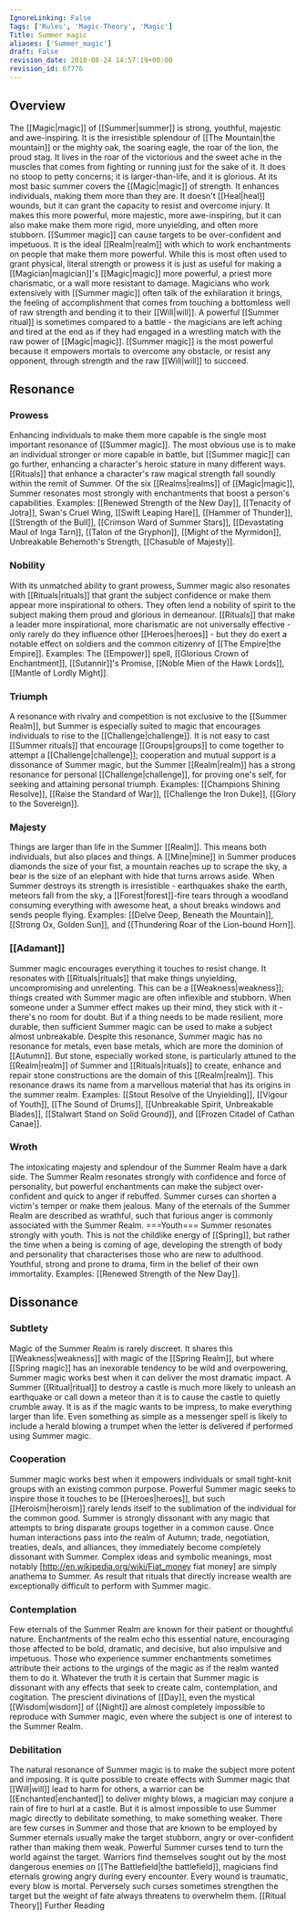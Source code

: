 ```yaml
---
IgnoreLinking: False
Tags: ['Rules', 'Magic-Theory', 'Magic']
Title: Summer magic
aliases: ['Summer_magic']
draft: False
revision_date: 2018-08-24 14:57:19+00:00
revision_id: 67776
---
```


## Overview
The [[Magic|magic]] of [[Summer|summer]] is strong, youthful, majestic and awe-inspiring. It is the irresistible splendour of [[The Mountain|the mountain]] or the mighty oak, the soaring eagle, the roar of the lion, the proud stag. It lives in the roar of the victorious and the sweet ache in the muscles that comes from fighting or running just for the sake of it. It does no stoop to petty concerns; it is larger-than-life, and it is glorious.
At its most basic summer covers the [[Magic|magic]] of strength. It enhances individuals, making them more than they are. It doesn't [[Heal|heal]] wounds, but it can grant the capacity to resist and overcome injury. It makes this more powerful, more majestic, more awe-inspiring, but it can also make make them more rigid, more unyielding, and often more stubborn. [[Summer magic]] can cause targets to be over-confident and impetuous.
It is the ideal [[Realm|realm]] with which to work enchantments on people that make them more powerful. While this is most often used to grant physical, literal strength or prowess it is just as useful for making a [[Magician|magician]]'s [[Magic|magic]] more powerful, a priest more charismatic, or a wall more resistant to damage. Magicians who work extensively with [[Summer magic]] often talk of the exhilaration it brings, the feeling of accomplishment that comes from touching a bottomless well of raw strength and bending it to their [[Will|will]]. A powerful [[Summer ritual]] is sometimes compared to a battle - the magicians are left aching and tired at the end as if they had engaged in a wrestling match with the raw power of [[Magic|magic]].
[[Summer magic]] is the most powerful because it empowers mortals to overcome any obstacle, or resist any opponent, through strength and the raw [[Will|will]] to succeed.
## Resonance
### Prowess
Enhancing individuals to make them more capable is the single most important resonance of [[Summer magic]]. The most obvious use is to make an individual stronger or more capable in battle, but [[Summer magic]] can go further, enhancing a character's heroic stature in many different ways. [[Rituals]] that enhance a character's raw magical strength fall soundly within the remit of Summer. Of the six [[Realms|realms]] of [[Magic|magic]], Summer resonates most strongly with enchantments that boost a person's capabilities.
Examples: [[Renewed Strength of the New Day]], [[Tenacity of Jotra]], Swan's Cruel Wing, [[Swift Leaping Hare]], [[Hammer of Thunder]], [[Strength of the Bull]], [[Crimson Ward of Summer Stars]], [[Devastating Maul of Inga Tarn]], [[Talon of the Gryphon]], [[Might of the Myrmidon]], Unbreakable Behemoth's Strength, [[Chasuble of Majesty]].
### Nobility
With its unmatched ability to grant prowess, Summer magic also resonates with [[Rituals|rituals]] that grant the subject confidence or make them appear more inspirational to others. They often lend a nobility of spirit to the subject making them proud and glorious in demeanour. [[Rituals]] that make a leader more inspirational, more charismatic are not universally effective - only rarely do they influence other [[Heroes|heroes]] - but they do exert a notable effect on soldiers and the common citizenry of [[The Empire|the Empire]].
Examples: The [[Empower]] spell, [[Glorious Crown of Enchantment]], [[Sutannir]]'s Promise, [[Noble Mien of the Hawk Lords]], [[Mantle of Lordly Might]].
### Triumph
A resonance with rivalry and competition is not exclusive to the [[Summer Realm]], but Summer is especially suited to magic that encourages individuals to rise to the [[Challenge|challenge]]. It is not easy to cast [[Summer rituals]] that encourage [[Groups|groups]] to come together to attempt a [[Challenge|challenge]]; cooperation and mutual support is a dissonance of Summer magic, but the Summer [[Realm|realm]] has a strong resonance for personal [[Challenge|challenge]], for proving one's self, for seeking and attaining personal triumph.
Examples: [[Champions Shining Resolve]], [[Raise the Standard of War]], [[Challenge the Iron Duke]], [[Glory to the Sovereign]].
### Majesty
Things are larger than life in the Summer [[Realm]]. This means both individuals, but also places and things. A [[Mine|mine]] in Summer produces diamonds the size of your fist, a mountain reaches up to scrape the sky, a bear is the size of an elephant with hide that turns arrows aside. When Summer destroys its strength is irresistible - earthquakes shake the earth, meteors fall from the sky, a [[Forest|forest]]-fire tears through a woodland consuming everything with awesome heat, a shout breaks windows and sends people flying.
Examples: [[Delve Deep, Beneath the Mountain]], [[Strong Ox, Golden Sun]], and [[Thundering Roar of the Lion-bound Horn]].
### [[Adamant]]
Summer magic encourages everything it touches to resist change. It resonates with [[Rituals|rituals]] that make things unyielding, uncompromising and unrelenting. This can be a [[Weakness|weakness]]; things created with Summer magic are often inflexible and stubborn. When someone under a Summer effect makes up their mind, they stick with it - there's no room for doubt. But if a thing needs to be made resilient, more durable, then sufficient Summer magic can be used to make a subject almost unbreakable.
Despite this resonance, Summer magic has no resonance for metals, even base metals, which are more the dominion of [[Autumn]]. But stone, especially worked stone, is particularly attuned to the [[Realm|realm]] of Summer and [[Rituals|rituals]] to create, enhance and repair stone constructions are the domain of this [[Realm|realm]].
This resonance draws its name from a marvellous material that has its origins in the summer realm.
Examples: [[Stout Resolve of the Unyielding]], [[Vigour of Youth]], [[The Sound of Drums]], [[Unbreakable Spirit, Unbreakable Blades]], [[Stalwart Stand on Solid Ground]], and [[Frozen Citadel of Cathan Canae]].
### Wroth
The intoxicating majesty and splendour of the Summer Realm have a dark side. The Summer Realm resonates strongly with confidence and force of personality, but powerful enchantments can make the subject over-confident and quick to anger if rebuffed. Summer curses can shorten a victim's temper or make them jealous. Many of the eternals of the Summer Realm are described as wrathful, such that furious anger is commonly associated with the Summer Realm.
===Youth=== 
Summer resonates strongly with youth. This is not the childlike energy of [[Spring]], but rather the time when a being is coming of age, developing the strength of body and personality that characterises those who are new to adulthood. Youthful, strong and prone to drama, firm in the belief of their own immortality.
Examples: [[Renewed Strength of the New Day]].
## Dissonance
### Subtlety
Magic of the Summer Realm is rarely discreet. It shares this [[Weakness|weakness]] with magic of the [[Spring Realm]], but where [[Spring magic]] has an inexorable tendency to be wild and overpowering, Summer magic works best when it can deliver the most dramatic impact. A Summer [[Ritual|ritual]] to destroy a castle is much more likely to unleash an earthquake or call down a meteor than it is to cause the castle to quietly crumble away. It is as if the magic wants to be impress, to make everything larger than life. Even something as simple as a messenger spell is likely to include a herald blowing a trumpet when the letter is delivered if performed using Summer magic.
### Cooperation
Summer magic works best when it empowers individuals or small tight-knit groups with an existing common purpose. Powerful Summer magic seeks to inspire those it touches to be [[Heroes|heroes]], but such [[Heroism|heroism]] rarely lends itself to the sublimation of the individual for the common good. Summer is strongly dissonant with any magic that attempts to bring disparate groups together in a common cause. Once human interactions pass into the realm of Autumn; trade, negotiation, treaties, deals, and alliances, they immediately become completely dissonant with Summer. Complex ideas and symbolic meanings, most notably [http://en.wikipedia.org/wiki/Fiat_money fiat money] are simply anathema to Summer. As result that rituals that directly increase wealth are exceptionally difficult to perform with Summer magic.
### Contemplation
Few eternals of the Summer Realm are known for their patient or thoughtful nature. Enchantments of the realm echo this essential nature, encouraging those affected to be bold, dramatic, and decisive, but also impulsive and impetuous. Those who experience summer enchantments sometimes attribute their actions to the urgings of the magic as if the realm wanted them to do it.
Whatever the truth it is certain that Summer magic is dissonant with any effects that seek to create calm, contemplation, and cogitation. The prescient divinations of [[Day]], even the mystical [[Wisdom|wisdom]] of [[Night]] are almost completely impossible to reproduce with Summer magic, even where the subject is one of interest to the Summer Realm.
### Debilitation
The natural resonance of Summer magic is to make the subject more potent and imposing. It is quite possible to create effects with Summer magic that [[Will|will]] lead to harm for others, a warrior can be [[Enchanted|enchanted]] to deliver mighty blows, a magician may conjure a rain of fire to hurl at a castle. But it is almost impossible to use Summer magic directly to debilitate something, to make something weaker. There are few curses in Summer and those that are known to be employed by Summer eternals usually make the target stubborn, angry or over-confident rather than making them weak.
Powerful Summer curses tend to turn the world against the target. Warriors find themselves sought out by the most dangerous enemies on [[The Battlefield|the battlefield]], magicians find eternals growing angry during every encounter. Every wound is traumatic, every blow is mortal. Perversely such curses sometimes strengthen the target but the weight of fate always threatens to overwhelm them.
[[Ritual Theory]] Further Reading